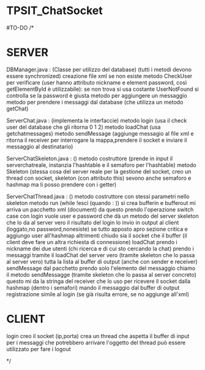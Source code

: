 # TPSIT_ChatSocket

#TO-DO
/*

# SERVER 

DBManager.java : (Classe per utilizzo del database) (tutti i metodi devono essere synchronized)
  creazione file xml se non esiste
  metodo CheckUser per verificare (user hanno attributo nickname e element password, così getElementById è utilizzabile):
    se non trova si usa costante UserNotFound
    si controlla se la password è giusta
  metodo per aggiungere un messaggio
  metodo per prendere i messaggi dal database (che utilizza un metodo getChat)

ServerChat.java : (implementa le interfaccie)
  metodo login (usa il check user del database che gli ritorna 0 1 2)
  metodo loadChat (usa getchatmessages)
  metodo sendMessage (aggiunge messagio al file xml e ritorna il receiver per interrogare la mappa,prendere il socket e inviare il messaggio al destinatario)

ServerChatSkeleton.java : ()
  metodo costruttore (prende in input il serverchatreale, instanzia l'hashtable e il semaforo per l'hashtable)
  metodo Skeleton (stessa cosa del server reale per la gestione del socket, creo un thread con socket, skeleton (con attributo this) sevono anche semaforo e hashmap ma li posso prendere con i getter)

ServerChatThread.java : ()
  metodo costruttore con stessi parametri nello skeleton
  metodo run (while !esci (quando : ))
    si crea bufferin e bufferout
    mi arriva un pacchetto xml (document)
    da questo prendo l'operazione
    switch case con
      login
        vuole user e password che dà un metodo del server skeleton che lo da al server vero
        il risultato del login lo invio in output al client (loggato,no password,nonesiste)
        se tutto apposto apro sezione critica e aggiungo user all'hashmap
        altrimenti chiudo sia il socket che il buffer (il client deve fare un altra richiesta di connessione)
      loadChat
        prendo i nickname dei due utenti (chi ricerca e di cui sto cercando la chat)
        prendo i messaggi tramite il loadChat del server vero (tramite skeleton che lo passa al server vero)
        tutta la lista al buffer di output (anche con sender e receiver)
      sendMessage
        dal pacchetto prendo solo l'elemento del messaggio
        chiamo il metodo sendMessagge (tramite skeleton che lo passa al server concreto)
        questo mi da la stringa del receiver che lo uso per ricevere il socket dalla hashmap (dentro i semafori)
        mando il messaggio dal buffer di output
      registrazione
        simile al login (se già risulta errore, se no aggiunge all'xml)

# CLIENT

 login
   creo il socket (ip,porta)
   crea un thread che aspetta il buffer di input per i messaggi che potrebbero arrivare
   l'oggetto del thread può essere utilizzato per fare i logout

*/
